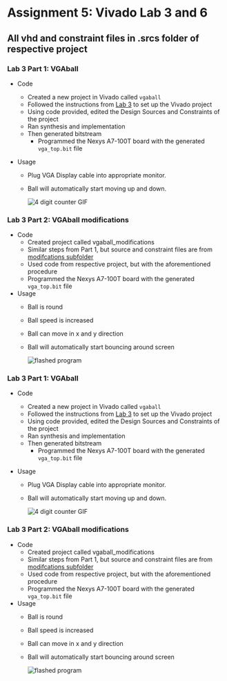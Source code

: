 # Assignment 5: Vivado Lab 3 and 6
## All vhd and constraint files in .srcs folder of respective project

### Lab 3 Part 1: VGAball
- Code
	- Created a new project in Vivado called `vgaball`
	- Followed the instructions from [Lab 3](https://github.com/kevinwlu/dsd/tree/master/Nexys-A7/Lab-3) to set up the Vivado project
	- Using code provided, edited the Design Sources and Constraints of the project
	- Ran synthesis and implementation
  - Then generated bitstream
	- Programmed the Nexys A7-100T board with the generated `vga_top.bit` file

- Usage
	- Plug VGA Display cable into appropriate monitor.
	- Ball will automatically start moving up and down.
		
		![4 digit counter GIF](./hex4count/hex4count.gif)
	
### Lab 3 Part 2: VGAball modifications
- Code
  	- Created project called vgaball_modifications
	- Similar steps from Part 1, but source and constraint files are from [modifcations subfolder](https://github.com/kevinwlu/dsd/tree/master/Nexys-A7/Lab-3/Modifications)
	- Used code from respective project, but with the aforementioned procedure
	- Programmed the Nexys A7-100T board with the generated `vga_top.bit` file
-  Usage
	- Ball is round
	- Ball speed is increased
	- Ball can move in x and y direction
	- Ball will automatically start bouncing around screen
		
		![flashed program](./hex4count/flash.gif)


### Lab 3 Part 1: VGAball
- Code
	- Created a new project in Vivado called `vgaball`
	- Followed the instructions from [Lab 3](https://github.com/kevinwlu/dsd/tree/master/Nexys-A7/Lab-3) to set up the Vivado project
	- Using code provided, edited the Design Sources and Constraints of the project
	- Ran synthesis and implementation
  - Then generated bitstream
	- Programmed the Nexys A7-100T board with the generated `vga_top.bit` file

- Usage
	- Plug VGA Display cable into appropriate monitor.
	- Ball will automatically start moving up and down.
		
		![4 digit counter GIF](./hex4count/hex4count.gif)
	
### Lab 3 Part 2: VGAball modifications
- Code
  	- Created project called vgaball_modifications
	- Similar steps from Part 1, but source and constraint files are from [modifcations subfolder](https://github.com/kevinwlu/dsd/tree/master/Nexys-A7/Lab-3/Modifications)
	- Used code from respective project, but with the aforementioned procedure
	- Programmed the Nexys A7-100T board with the generated `vga_top.bit` file
-  Usage
	- Ball is round
	- Ball speed is increased
	- Ball can move in x and y direction
	- Ball will automatically start bouncing around screen
		
		![flashed program](./hex4count/flash.gif)
